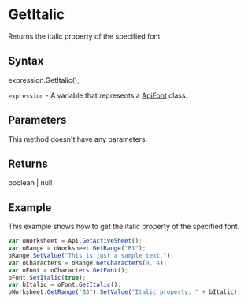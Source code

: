 # GetItalic

Returns the italic property of the specified font.

## Syntax

expression.GetItalic();

`expression` - A variable that represents a [ApiFont](../ApiFont.md) class.

## Parameters

This method doesn't have any parameters.

## Returns

boolean | null

## Example

This example shows how to get the italic property of the specified font.

```javascript
var oWorksheet = Api.GetActiveSheet();
var oRange = oWorksheet.GetRange("B1");
oRange.SetValue("This is just a sample text.");
var oCharacters = oRange.GetCharacters(9, 4);
var oFont = oCharacters.GetFont();
oFont.SetItalic(true);
var bItalic = oFont.GetItalic();
oWorksheet.GetRange("B3").SetValue("Italic property: " + bItalic);
```
